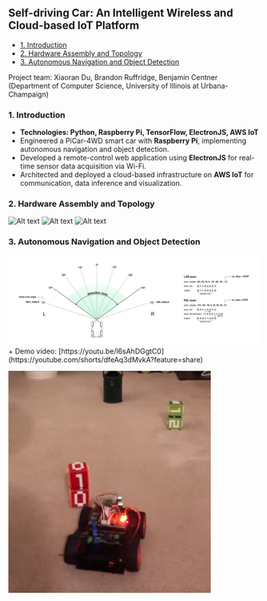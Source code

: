 ## Self-driving Car: An Intelligent Wireless and Cloud-based IoT Platform
+ [1. Introduction](#1-introduction)
+ [2. Hardware Assembly and Topology](#2-Hardware-Assembly-and-Topology)
+ [3. Autonomous Navigation and Object Detection](#2-Autonomous-Navigation-and-Object-Detection)

Project team: Xiaoran Du, Brandon Ruffridge, Benjamin Centner (Department of Computer Science, University of Illinois at Urbana-Champaign)
### 1. Introduction
+ **Technologies: Python, Raspberry Pi, TensorFlow, ElectronJS, AWS IoT**
+ Engineered a PiCar-4WD smart car with **Raspberry Pi**, implementing autonomous navigation and object detection.
+ Developed a remote-control web application using **ElectronJS** for real-time sensor data acquisition via Wi-Fi.
+ Architected and deployed a cloud-based infrastructure on **AWS IoT** for communication, data inference and visualization.

### 2. Hardware Assembly and Topology
<img src="hardware/assembly.jpg" alt="Alt text" width="32%"/> <img src="hardware/picar.jpg" alt="Alt text" width="33%"/>
<img src="hardware/Topology.jpg" alt="Alt text" width="70%"/>

### 3. Autonomous Navigation and Object Detection
<img src="diagrams/walkthrough.jpg" alt="Alt text" width="100%"/>
+ Demo video: [https://youtu.be/l6sAhDGgtC0](https://youtube.com/shorts/dfeAq3dMvkA?feature=share)
  
[![Watch the video](diagrams/demo.png)](https://youtube.com/shorts/dfeAq3dMvkA?feature=share)
